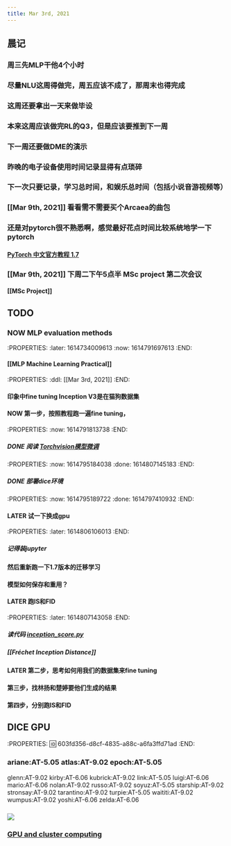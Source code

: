 ```yaml
---
title: Mar 3rd, 2021
---
```


## 晨记
### 周三先MLP干他4个小时
### 尽量NLU这周得做完，周五应该不成了，那周末也得完成
### 这周还要拿出一天来做毕设
### 本来这周应该做完RL的Q3，但是应该要推到下一周
### 下一周还要做DME的演示
### 昨晚的电子设备使用时间记录显得有点琐碎
### 下一次只要记录，学习总时间，和娱乐总时间（包括小说音游视频等）
### [[Mar 9th, 2021]] 看看需不需要买个Arcaea的曲包
### 还是对pytorch很不熟悉啊，感觉最好花点时间比较系统地学一下pytorch
#### [PyTorch 中文官方教程 1.7](https://pytorch.apachecn.org/docs/1.7/)
### [[Mar 9th, 2021]] 下周二下午5点半 MSc project 第二次会议
#### [[MSc Project]]
## TODO
### NOW MLP evaluation methods
:PROPERTIES:
:later: 1614734009613
:now: 1614791697613
:END:
#### [[MLP Machine Learning Practical]]
####
:PROPERTIES:
:ddl: [[Mar 3rd, 2021]]
:END:
#### 印象中fine tuning Inception V3是在猫狗数据集
#### NOW 第一步，按照教程跑一遍fine tuning，
:PROPERTIES:
:now: 1614791813738
:END:
##### DONE 阅读 [Torchvision模型微调](https://pytorch.apachecn.org/docs/1.0/finetuning_torchvision_models_tutorial.html)
:PROPERTIES:
:now: 1614795184038
:done: 1614807145183
:END:
##### DONE 部署dice环境
:PROPERTIES:
:now: 1614795189722
:done: 1614797410932
:END:
#### LATER 试一下换成gpu
:PROPERTIES:
:later: 1614806106013
:END:
##### 记得装jupyter
#### 然后重新跑一下1.7版本的迁移学习
#### 模型如何保存和重用？
#### LATER 跑IS和FID
:PROPERTIES:
:later: 1614807143058
:END:
##### 读代码 [inception_score.py](https://github.com/sbarratt/inception-score-pytorch/blob/master/inception_score.py)
##### [[Fréchet Inception Distance]]
#####
#### LATER 第二步，思考如何用我们的数据集来fine tuning
#### 第三步，找林扬和楚婷要他们生成的结果
#### 第四步，分别跑IS和FID
## DICE GPU
:PROPERTIES:
:id: 603fd356-d8cf-4835-a88c-a6fa3ffd71ad
:END:
### ariane:AT-5.05	atlas:AT-9.02	epoch:AT-5.05
glenn:AT-9.02	kirby:AT-6.06	kubrick:AT-9.02
link:AT-5.05	luigi:AT-6.06	mario:AT-6.06
nolan:AT-9.02	russo:AT-9.02	soyuz:AT-5.05
starship:AT-9.02	stronsay:AT-9.02	tarantino:AT-9.02
turpie:AT-5.05	waititi:AT-9.02	wumpus:AT-9.02
yoshi:AT-6.06	zelda:AT-6.06
### ![](https://gitee.com/zhang-weijian-97/pic-go-bed/raw/master/assets/20210303182037.png)
### [GPU and cluster computing](http://computing.help.inf.ed.ac.uk/cluster-computing)
##
